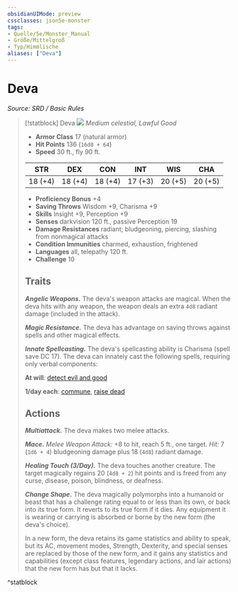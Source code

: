 ```yaml
---
obsidianUIMode: preview
cssclasses: json5e-monster
tags:
- Quelle/5e/Monster_Manual
- Größe/Mittelgroß
- Typ/Himmlische
aliases: ["Deva"]
---
```

# Deva
*Source: SRD / Basic Rules*  

> [!statblock] Deva
> ![](compendium/bestiary/celestial/token/deva.png#token)
> *Medium celestial, Lawful Good*
> 
> - **Armor Class** 17  (natural armor)
> - **Hit Points** 136 (`16d8 + 64`)
> - **Speed** 30 ft., fly 90 ft.
> 
> |STR|DEX|CON|INT|WIS|CHA|
> |:---:|:---:|:---:|:---:|:---:|:---:|
> |18 (+4)|18 (+4)|18 (+4)|17 (+3)|20 (+5)|20 (+5)|
> 
> - **Proficiency Bonus** +4
> - **Saving Throws** Wisdom +9, Charisma +9
> - **Skills** Insight +9, Perception +9
> - **Senses** darkvision 120 ft., passive Perception 19
> - **Damage Resistances** radiant; bludgeoning, piercing, slashing from nonmagical attacks
> - **Condition Immunities** charmed, exhaustion, frightened
> - **Languages** all, telepathy 120 ft.
> - **Challenge** 10
> 
> ## Traits
> 
> ***Angelic Weapons.*** The deva's weapon attacks are magical. When the deva hits with any weapon, the weapon deals an extra `4d8` radiant damage (included in the attack).
> 
> ***Magic Resistance.*** The deva has advantage on saving throws against spells and other magical effects.
> 
> ***Innate Spellcasting.*** The deva's spellcasting ability is Charisma (spell save DC 17). The deva can innately cast the following spells, requiring only verbal components:
> 
> **At will**: [detect evil and good](compendium/spells/detect-evil-and-good.md)
> 
> **1/day each**: [commune](compendium/spells/commune.md), [raise dead](compendium/spells/raise-dead.md)
> 
> ## Actions
> 
> ***Multiattack.*** The deva makes two melee attacks.
> 
> ***Mace.*** *Melee Weapon Attack:* +8 to hit, reach 5 ft., one target. *Hit:* 7 (`1d6 + 4`) bludgeoning damage plus 18 (`4d8`) radiant damage.
> 
> ***Healing Touch (3/Day).*** The deva touches another creature. The target magically regains 20 (`4d8 + 2`) hit points and is freed from any curse, disease, poison, blindness, or deafness.
> 
> ***Change Shape.*** The deva magically polymorphs into a humanoid or beast that has a challenge rating equal to or less than its own, or back into its true form. It reverts to its true form if it dies. Any equipment it is wearing or carrying is absorbed or borne by the new form (the deva's choice).
> 
> In a new form, the deva retains its game statistics and ability to speak, but its AC, movement modes, Strength, Dexterity, and special senses are replaced by those of the new form, and it gains any statistics and capabilities (except class features, legendary actions, and lair actions) that the new form has but that it lacks.

^statblock